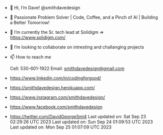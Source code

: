 - 👋 Hi, I’m Dave! @smithdavedesign 
- 🚀 Passionate Problem Solver | Code, Coffee, and a Pinch of AI | Building a Better Tomorrow!
- 🌱 I’m currently the Sr. tech lead at Solidigm => https://www.solidigm.com/
- 💞️ I’m looking to collaborate on intresting and challanging projects
- 📫 How to reach me 
    
    Cell: 530-601-1922
    Email: smithdavedesign@gmail.com

-  https://www.linkedin.com/in/codingforgood/
-  https://smithdavedesign.herokuapp.com/
-  https://www.instagram.com/smithdavedesign/
-  https://www.facebook.com/smithdavedesign
-  https://twitter.com/DavidGeorgeSmi4
Last updated on: Sat Sep 23 02:29:26 UTC 2023
Last updated on: Sun Sep 24 01:09:53 UTC 2023
Last updated on: Mon Sep 25 01:07:09 UTC 2023
